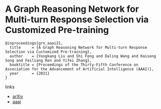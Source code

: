 # A Graph Reasoning Network for Multi-turn Response Selection via Customized Pre-training

```
@inproceedings{grn_aaai21,
  title     = {A Graph Reasoning Network for Multi-turn Response Selection via Customized Pre-training},
  author    = {Yongkang Liu and Shi Feng and Daling Wang and Kaisong Song and Feiliang Ren and Yifei Zhang},
  booktitle = {Proceedings of the Thirty-Fifth Conference on Association for the Advancement of Artificial Intelligence (AAAI)},
  year      = {2021}
}
```

links
- [arXiv](https://arxiv.org/abs/2012.11099)
- [aaai](https://www.aaai.org/AAAI21Papers/AAAI-5296.LiuY.pdf)
